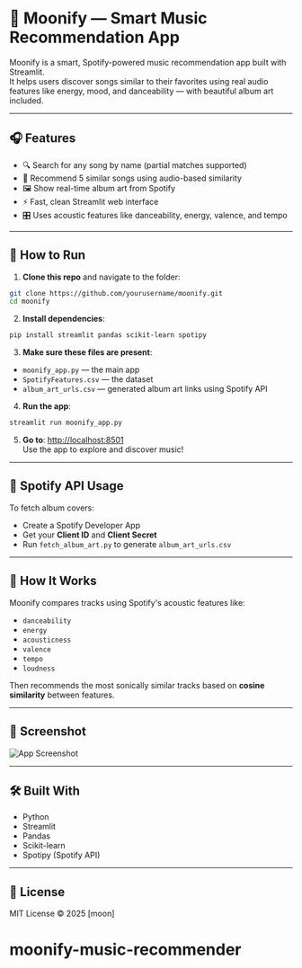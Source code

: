 
# 🌙 Moonify — Smart Music Recommendation App

Moonify is a smart, Spotify-powered music recommendation app built with Streamlit.  
It helps users discover songs similar to their favorites using real audio features like energy, mood, and danceability — with beautiful album art included.

---

## 🎧 Features

- 🔍 Search for any song by name (partial matches supported)
- 🎵 Recommend 5 similar songs using audio-based similarity
- 🖼️ Show real-time album art from Spotify
- ⚡ Fast, clean Streamlit web interface
- 🎛️ Uses acoustic features like danceability, energy, valence, and tempo

---

## 🚀 How to Run

1. **Clone this repo** and navigate to the folder:

```bash
git clone https://github.com/yourusername/moonify.git
cd moonify
```

2. **Install dependencies**:

```bash
pip install streamlit pandas scikit-learn spotipy
```

3. **Make sure these files are present**:
- `moonify_app.py` — the main app
- `SpotifyFeatures.csv` — the dataset
- `album_art_urls.csv` — generated album art links using Spotify API

4. **Run the app**:

```bash
streamlit run moonify_app.py
```

5. **Go to**: [http://localhost:8501](http://localhost:8501)  
Use the app to explore and discover music!

---

## 🔑 Spotify API Usage

To fetch album covers:
- Create a Spotify Developer App
- Get your **Client ID** and **Client Secret**
- Run `fetch_album_art.py` to generate `album_art_urls.csv`

---

## 🧠 How It Works

Moonify compares tracks using Spotify's acoustic features like:

- `danceability`
- `energy`
- `acousticness`
- `valence`
- `tempo`
- `loudness`

Then recommends the most sonically similar tracks based on **cosine similarity** between features.

---

## 📸 Screenshot

![App Screenshot](assets/moonify-preview.png)

---

## 🛠 Built With

- Python
- Streamlit
- Pandas
- Scikit-learn
- Spotipy (Spotify API)

---

## 📄 License

MIT License © 2025 [moon]

# moonify-music-recommender
